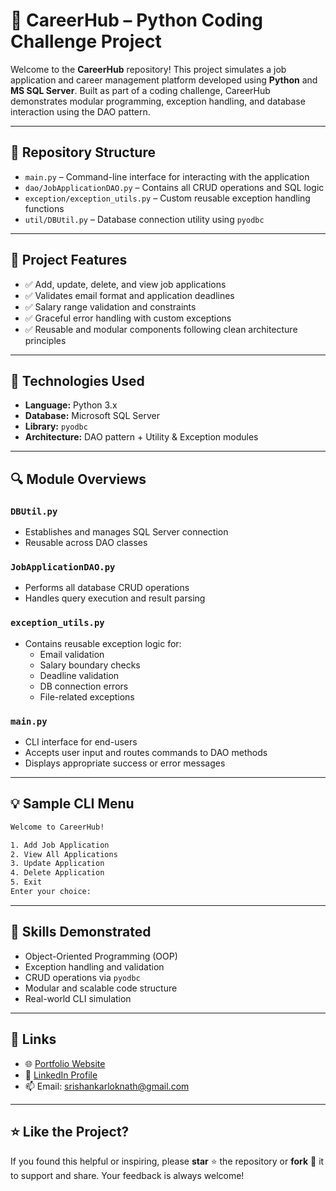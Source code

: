# 💼 CareerHub – Python Coding Challenge Project

Welcome to the **CareerHub** repository! This project simulates a job application and career management platform developed using **Python** and **MS SQL Server**. Built as part of a coding challenge, CareerHub demonstrates modular programming, exception handling, and database interaction using the DAO pattern.

---

## 📁 Repository Structure

- `main.py` – Command-line interface for interacting with the application  
- `dao/JobApplicationDAO.py` – Contains all CRUD operations and SQL logic  
- `exception/exception_utils.py` – Custom reusable exception handling functions  
- `util/DBUtil.py` – Database connection utility using `pyodbc`

---

## 📌 Project Features

- ✅ Add, update, delete, and view job applications  
- ✅ Validates email format and application deadlines  
- ✅ Salary range validation and constraints  
- ✅ Graceful error handling with custom exceptions  
- ✅ Reusable and modular components following clean architecture principles  

---

## 🧱 Technologies Used

- **Language:** Python 3.x  
- **Database:** Microsoft SQL Server  
- **Library:** `pyodbc`  
- **Architecture:** DAO pattern + Utility & Exception modules  

---

## 🔍 Module Overviews

### `DBUtil.py`
- Establishes and manages SQL Server connection
- Reusable across DAO classes

### `JobApplicationDAO.py`
- Performs all database CRUD operations
- Handles query execution and result parsing

### `exception_utils.py`
- Contains reusable exception logic for:
  - Email validation
  - Salary boundary checks
  - Deadline validation
  - DB connection errors
  - File-related exceptions

### `main.py`
- CLI interface for end-users
- Accepts user input and routes commands to DAO methods
- Displays appropriate success or error messages

---

## 💡 Sample CLI Menu

```bash
Welcome to CareerHub!

1. Add Job Application
2. View All Applications
3. Update Application
4. Delete Application
5. Exit
Enter your choice:
```

---

## 🎯 Skills Demonstrated

- Object-Oriented Programming (OOP)
- Exception handling and validation
- CRUD operations via `pyodbc`
- Modular and scalable code structure
- Real-world CLI simulation

---

## 🔗 Links

- 🌐 [Portfolio Website](https://srishankar.netlify.app/)  
- 💼 [LinkedIn Profile](https://linkedin.com/in/srishankar-lokanath-99a5b4252)  
- 📫 Email: [srishankarloknath@gmail.com](mailto:srishankarloknath@gmail.com)

---

## ⭐️ Like the Project?

If you found this helpful or inspiring, please **star** ⭐ the repository or **fork** 🍴 it to support and share. Your feedback is always welcome!
